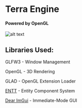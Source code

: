 # Terra Engine
#### Powered by OpenGL


![alt text](https://github.com/bogger12/Terra/example-image "Example Image")


## Libraries Used:
GLFW3 - Window Management

OpenGL - 3D Rendering

GLAD - OpenGL Extension Loader

[ENTT](https://github.com/skypjack/entt) - Entity Component System

[Dear ImGui](https://github.com/ocornut/imgui#) - Immediate-Mode GUI
